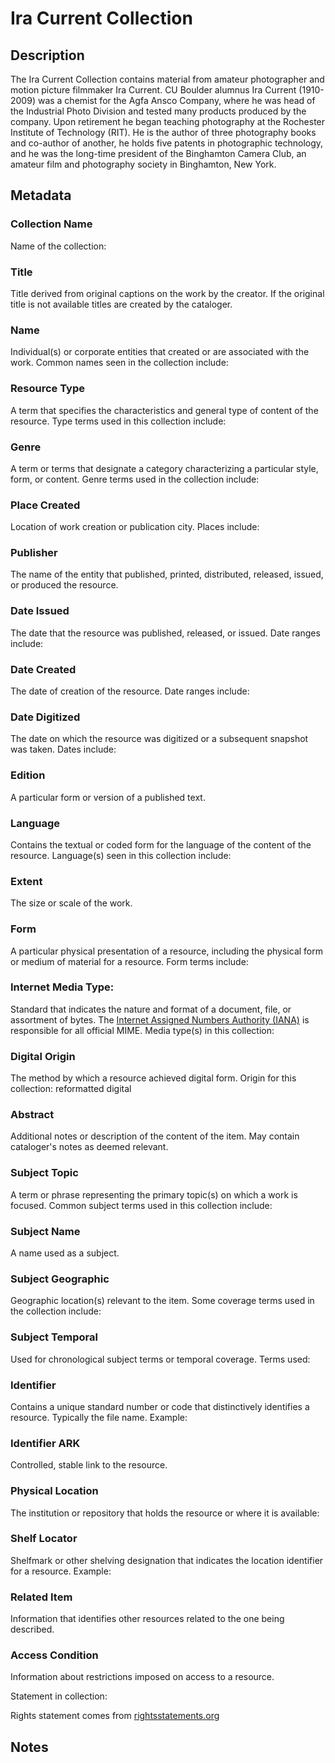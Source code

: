 # Ira Current Collection
## Description
The Ira Current Collection contains material from amateur photographer and motion picture filmmaker Ira Current. CU Boulder alumnus Ira Current (1910-2009) was a chemist for the Agfa Ansco Company, where he was head of the Industrial Photo Division and tested many products produced by the company. Upon retirement he began teaching photography at the Rochester Institute of Technology (RIT). He is the author of three photography books and co-author of another, he holds five patents in photographic technology, and he was the long-time president of the Binghamton Camera Club, an amateur film and photography society in Binghamton, New York.
## Metadata
### Collection Name
Name of the collection:

### Title
Title derived from original captions on the work by the creator. If the original title is not available titles are created by the cataloger.

### Name
Individual(s) or corporate entities that created or are associated with the work. Common names seen in the collection include: 

### Resource Type
A term that specifies the characteristics and general type of content of the resource. Type terms used in this collection include: 

### Genre
A term or terms that designate a category characterizing a particular style, form, or content. Genre terms used in the collection include:

### Place Created
Location of work creation or publication city. Places include:

### Publisher
The name of the entity that published, printed, distributed, released, issued, or produced the resource.

### Date Issued
The date that the resource was published, released, or issued. Date ranges include:

### Date Created
The date of creation of the resource. Date ranges include:

### Date Digitized
The date on which the resource was digitized or a subsequent snapshot was taken. Dates include:

### Edition
A particular form or version of a published text.

### Language
Contains the textual or coded form for the language of the content of the resource. Language(s) seen in this collection include:

### Extent
The size or scale of the work.

### Form
A particular physical presentation of a resource, including the physical form or medium of material for a resource. Form terms include:

### Internet Media Type: 
Standard that indicates the nature and format of a document, file, or assortment of bytes. The [Internet Assigned Numbers Authority (IANA)](https://www.iana.org/assignments/media-types/media-types.xhtml) is responsible for all official MIME. Media type(s) in this collection:

### Digital Origin
The method by which a resource achieved digital form. Origin for this collection: reformatted digital

### Abstract
Additional notes or description of the content of the item. May contain cataloger's notes as deemed relevant.

### Subject Topic
A term or phrase representing the primary topic(s) on which a work is focused. Common subject terms used in this collection include:

### Subject Name
A name used as a subject.

### Subject Geographic
Geographic location(s) relevant to the item. Some coverage terms used in the collection include: 

### Subject Temporal
Used for chronological subject terms or temporal coverage. Terms used: 

### Identifier
Contains a unique standard number or code that distinctively identifies a resource. Typically the file name. Example:

### Identifier ARK
Controlled, stable link to the resource.

### Physical Location
The institution or repository that holds the resource or where it is available:

### Shelf Locator
Shelfmark or other shelving designation that indicates the location identifier for a resource. Example: 

### Related Item
Information that identifies other resources related to the one being described.

### Access Condition
Information about restrictions imposed on access to a resource.

Statement in collection:

Rights statement comes from [rightsstatements.org](https://rightsstatements.org/page/1.0/?language=en)


## Notes

